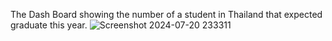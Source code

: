 The Dash Board showing the number of a student in Thailand that expected graduate this year.
![Screenshot 2024-07-20 233311](https://github.com/user-attachments/assets/720b346e-dd22-454f-bbb9-cf0f5fe93f47)
